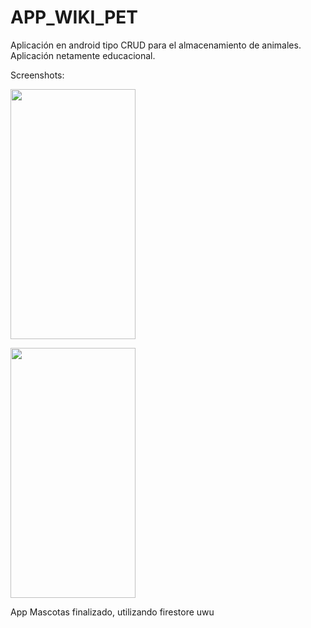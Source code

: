 # APP_WIKI_PET
Aplicación en android tipo CRUD para el almacenamiento de animales. Aplicación netamente educacional.

Screenshots:
<p>
    <img src="https://i.ibb.co/XxRJdwF/Whats-App-Image-2021-03-04-at-10-22-15-PM-1.jpg" width="200" height="400"/>
</p>
<p'>
    <img src="https://i.ibb.co/dphsRqK/Whats-App-Image-2021-03-04-at-10-22-15-PM.jpg" width="200" height="400"/>
</p>

App Mascotas finalizado, utilizando firestore uwu






